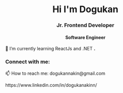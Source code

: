 <h1 align="center">Hi I'm Dogukan</h1>
<h3 align="center">Jr. Frontend Developer</h3>
<h4 align="center"> Software Engineer </h4>

🌱 I’m currently learning ReactJs and .NET **.**


<h3 align="left">Connect with me:</h3>
<p align="left">
   📫 How to reach me: dogukannakin@gmail.com   
</p>
<p align="left">
   https://www.linkedin.com/in/dogukanakinn/
</p>



